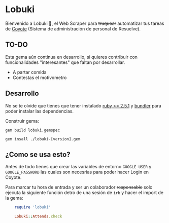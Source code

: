 # Lobuki

Bienvenido a Lobuki 💅, el Web Scraper para ~~truquear~~ automatizar tus tareas
de [Coyote](https://coyote.resuelve.io/inicio) (Sistema de administración de personal de Resuelve).

## TO-DO
Esta gema aún continua en desarrollo, si quieres contribuir con funcionalidades 
"interesantes" que faltan por desarrollar.

- A partar comida
- Contestas el motivometro

## Desarrollo
No se te olvide que tienes que tener instalado [ruby >= 2.5.1](https://www.ruby-lang.org/es/) 
y [bundler](https://bundler.io/) para poder instalar las dependencias.

Construir gema:

```
gem build lobuki.gemspec
```

```
gem insall ./lobuki-[version].gem
```
 

## ¿Como se usa esto?

Antes de todo tienes que crear las variables de entorno `GOOGLE_USER` y `GOOGLE_PASSWORD`
las cuales son necesrias para poder hacer Login en Coyote.

Para marcar tu hora de entrada y ser un colaborador ~~responsable~~ solo ejecuta la
siguiente función detro de una sesión de `irb` y hacer el import de la gema:

```ruby
    require 'lobuki'
```

```ruby
    Lobuki::Attends.check
```
